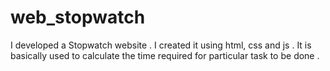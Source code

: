 # web_stopwatch
I developed a Stopwatch website . I created it using html, css and js . It is basically used to calculate the time required for particular task to be done . 
